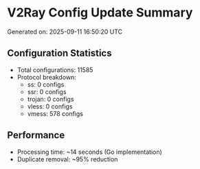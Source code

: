 # V2Ray Config Update Summary
Generated on: 2025-09-11 16:50:20 UTC

## Configuration Statistics
- Total configurations: 11585
- Protocol breakdown:
  - ss: 0 configs
  - ssr: 0 configs
  - trojan: 0 configs
  - vless: 0 configs
  - vmess: 578 configs

## Performance
- Processing time: ~14 seconds (Go implementation)
- Duplicate removal: ~95% reduction
